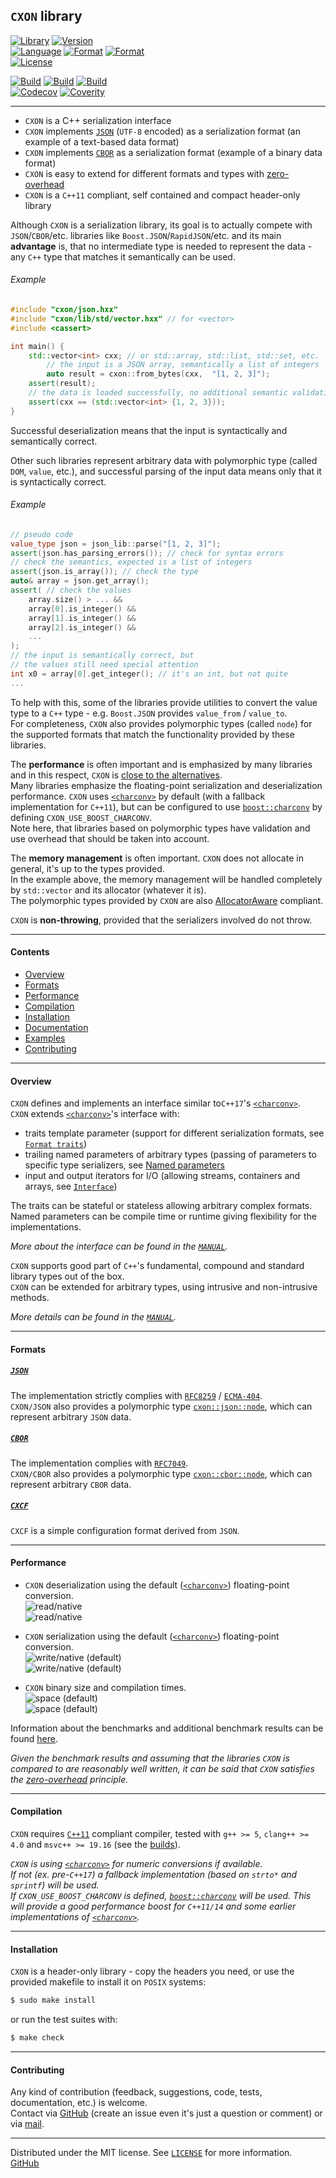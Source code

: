 ## `CXON` library

[![Library][img-lib]](https://github.com/oknenavin/cxon)
[![Version][img-ver]](https://github.com/oknenavin/cxon/releases)  
[![Language][img-lng]](https://isocpp.org/wiki/faq/cpp11)
[![Format][img-fmt-json]](http://json.org)
[![Format][img-fmt-cbor]](https://cbor.io)  
[![License][img-lic]](LICENSE)

[![Build][img-bld-lnx]](https://github.com/oknenavin/cxon/actions?query=workflow%3ALinux)
[![Build][img-bld-mac]](https://github.com/oknenavin/cxon/actions?query=workflow%3AmacOS)
[![Build][img-bld-win]](https://github.com/oknenavin/cxon/actions?query=workflow%3AWindows)  
[![Codecov][img-cov]](https://codecov.io/gh/oknenavin/cxon)
[![Coverity][img-cvr]](https://scan.coverity.com/projects/oknenavin-cxon)
<!--
[![Codacy][img-cod]](https://www.codacy.com/gh/oknenavin/cxon/dashboard?utm_source=github.com&amp;utm_medium=referral&amp;utm_content=oknenavin/cxon&amp;utm_campaign=Badge_Grade)
[![CodeQL][img-cql]](https://github.com/oknenavin/cxon/actions?query=workflow%3ACodeQL)
[![LGTM][img-lgtm-qual]](https://lgtm.com/projects/g/oknenavin/cxon/context:cpp)
[![LGTM/Alerts][img-lgtm-alrt]](https://lgtm.com/projects/g/oknenavin/cxon/alerts/)
-->


--------------------------------------------------------------------------------

  - `CXON` is a C++ serialization interface  
  - `CXON` implements [`JSON`](http://json.org) (`UTF-8` encoded) as a serialization format (an example of a text-based data format)  
  - `CXON` implements [`CBOR`](https://cbor.io) as a serialization format (example of a binary data format)  
  - `CXON` is easy to extend for different formats and types with [zero-overhead][cpp-zeov]  
  - `CXON` is a `C++11` compliant, self contained and compact header-only library  

Although `CXON` is a serialization library, its goal is to actually compete with `JSON`/`CBOR`/etc. libraries like
`Boost.JSON`/`RapidJSON`/etc. and its main **advantage** is, that no intermediate type is needed to represent the data - 
any `C++` type that matches it semantically can be used.

###### Example
``` c++
#include "cxon/json.hxx"
#include "cxon/lib/std/vector.hxx" // for <vector>
#include <cassert>

int main() {
    std::vector<int> cxx; // or std::array, std::list, std::set, etc.
        // the input is a JSON array, semantically a list of integers
        auto result = cxon::from_bytes(cxx,  "[1, 2, 3]");
    assert(result);
    // the data is loaded successfully, no additional semantic validation is needed, so
    assert(cxx == (std::vector<int> {1, 2, 3}));
}
```

Successful deserialization means that the input is syntactically and semantically correct.

Other such libraries represent arbitrary data with polymorphic type (called `DOM`, `value`, etc.),
and successful parsing of the input data means only that it is syntactically correct.

###### Example
``` c++
// pseudo code
value_type json = json_lib::parse("[1, 2, 3]");
assert(json.has_parsing_errors()); // check for syntax errors
// check the semantics, expected is a list of integers
assert(json.is_array()); // check the type
auto& array = json.get_array();
assert( // check the values
    array.size() > ... &&
    array[0].is_integer() &&
    array[1].is_integer() &&
    array[2].is_integer() &&
    ...
);
// the input is semantically correct, but
// the values still need special attention
int x0 = array[0].get_integer(); // it's an int, but not quite
...
```

To help with this, some of the libraries provide utilities to convert the value type to a
`C++` type - e.g. `Boost.JSON` provides `value_from` / `value_to`.  
For completeness, `CXON` also provides polymorphic types (called `node`) for the supported formats
that match the functionality provided by these libraries.

The **performance** is often important and is emphasized by many libraries and in this respect,
`CXON` is [close to the alternatives](#performance).  
Many libraries emphasize the floating-point serialization and deserialization performance.
`CXON` uses [`<charconv>`][std-charconv] by default (with a fallback implementation for `C++11`),
but can be configured to use [`boost::charconv`][lib-boost-charconv] by defining `CXON_USE_BOOST_CHARCONV`.  
Note here, that libraries based on polymorphic types have validation and use overhead
that should be taken into account.

The **memory management** is often important. `CXON` does not allocate in general,
it's up to the types provided.  
In the example above, the memory management will be handled completely by `std::vector`
and its allocator (whatever it is).  
The polymorphic types provided by `CXON` are also [AllocatorAware][cpp-alaw] compliant.

`CXON` is **non-throwing**, provided that the serializers involved do not throw.

--------------------------------------------------------------------------------

#### Contents
  - [Overview](#overview)
  - [Formats](#formats)
  - [Performance](#performance)
  - [Compilation](#compilation)
  - [Installation](#installation)
  - [Documentation](doc/README.md)
  - [Examples](examples/README.md)
  - [Contributing](#contributing)


--------------------------------------------------------------------------------

#### Overview

`CXON` defines and implements an interface similar to`C++17`'s [`<charconv>`][std-charconv].  
`CXON` extends [`<charconv>`][std-charconv]'s interface with:

  - traits template parameter (support for different serialization formats, 
    see [`Format traits`](src/cxon/README.md#format-traits))
  - trailing named parameters of arbitrary types (passing of parameters to specific 
    type serializers, see [Named parameters](src/cxon/README.md#named-parameters)
  - input and output iterators for I/O (allowing streams, containers and arrays, 
    see [`Interface`](src/cxon/README.md#interface))

The traits can be stateful or stateless allowing arbitrary complex formats.  
Named parameters can be compile time or runtime giving flexibility for the implementations.  

*More about the interface can be found in the [`MANUAL`](src/cxon/README.md#interface).*

`CXON` supports good part of `C++`'s fundamental, compound and standard library types out of the box.  
`CXON` can be extended for arbitrary types, using intrusive and non-intrusive methods.  

*More details can be found in the [`MANUAL`](src/cxon/README.md#supported-types).*


--------------------------------------------------------------------------------

#### Formats

##### [`JSON`](http://json.org)

The implementation strictly complies with [`RFC8259`][RFC8259] / [`ECMA-404`][ECMA-404].  
`CXON/JSON` also provides a polymorphic type [`cxon::json::node`](src/cxon/lang/json/node/README.md),
which can represent arbitrary `JSON` data.

##### [`CBOR`](https://cbor.io)

The implementation complies with [`RFC7049`][RFC7049].  
`CXON/CBOR` also provides a polymorphic type [`cxon::cbor::node`](src/cxon/lang/cbor/node/README.md),
which can represent arbitrary `CBOR` data.

##### [`CXCF`](src/cxon/lang/cxcf/README.md)

`CXCF` is a simple configuration format derived from `JSON`.


--------------------------------------------------------------------------------

#### Performance

- `CXON` deserialization using the default ([`<charconv>`][std-charconv]) floating-point conversion.  
  ![read/native][img-time-read-gcc]  
  ![read/native][img-time-read-clang]

- `CXON` serialization using the default ([`<charconv>`][std-charconv]) floating-point conversion.  
  ![write/native (default)][img-time-write-gcc]  
  ![write/native (default)][img-time-write-clang]

- `CXON` binary size and compilation times.  
  ![space (default)][img-space-gcc]  
  ![space (default)][img-space-clang]

Information about the benchmarks and additional benchmark results can be found [here][img-bench].

*Given the benchmark results and assuming that the libraries `CXON` is compared to are reasonably well written,
it can be said that `CXON` satisfies the [zero-overhead][cpp-zeov] principle.*

--------------------------------------------------------------------------------

#### Compilation

`CXON` requires [`C++11`][cpp-comp-support] compliant compiler, tested with `g++ >= 5`, 
`clang++ >= 4.0` and `msvc++ >= 19.16` (see the [builds](https://github.com/oknenavin/cxon/actions)).

*`CXON` is using [`<charconv>`][std-charconv] for numeric conversions if available.  
If not (ex. pre-`C++17`) a fallback implementation (based on `strto*` and `sprintf`) will be used.  
If `CXON_USE_BOOST_CHARCONV` is defined, [`boost::charconv`][lib-boost-charconv] will be used.
This will provide a good performance boost for `C++11/14` and some earlier implementations of
[`<charconv>`][std-charconv].*

--------------------------------------------------------------------------------

#### Installation

`CXON` is a header-only library - copy the headers you need, or use 
the provided makefile to install it on `POSIX` systems:

``` bash
$ sudo make install
```

or run the test suites with:

``` bash
$ make check
```


--------------------------------------------------------------------------------

#### Contributing

Any kind of contribution (feedback, suggestions, code, tests, documentation, etc.) is welcome.  
Contact via [GitHub][GitHub] (create an issue even it's just a question or comment) or
via [mail](mailto:oknenavin@outlook.com).


-------------------------------------------------------------------------------

Distributed under the MIT license. See [`LICENSE`](LICENSE) for more information.  
[GitHub][GitHub]  


<!-- links -->
[img-lib]: https://img.shields.io/badge/lib-CXON-608060.svg?style=plastic
[img-ver]: https://img.shields.io/github/release/oknenavin/cxon.svg?style=plastic&color=608060
[img-lng]: https://img.shields.io/badge/language-C++11/14/17/20-608060.svg?style=plastic&logo=C%2B%2B
[img-fmt-json]: https://img.shields.io/badge/language-JSON-608060.svg?style=plastic&logo=JSON
[img-fmt-cbor]: https://img.shields.io/badge/language-CBOR-608060.svg?style=plastic
[img-lic]: https://img.shields.io/badge/license-MIT-608060.svg?style=plastic
[img-bld-lnx]: https://github.com/oknenavin/cxon/workflows/Linux/badge.svg
[img-bld-mac]: https://github.com/oknenavin/cxon/workflows/macOS/badge.svg
[img-bld-win]: https://github.com/oknenavin/cxon/workflows/Windows/badge.svg
[img-cvr]: https://scan.coverity.com/projects/18083/badge.svg

<!--{ branch-links -->
[img-cov]: https://codecov.io/gh/oknenavin/cxon/branch/master/graph/badge.svg
[img-time-read-gcc]: https://raw.githubusercontent.com/oknenavin/workflows-data/master/cxon/benchmarks/figures/g++.head.default.json.native-s1-read.svg
[img-time-read-clang]: https://raw.githubusercontent.com/oknenavin/workflows-data/master/cxon/benchmarks/figures/clang++.head.default.json.native-s1-read.svg
[img-time-write-gcc]: https://raw.githubusercontent.com/oknenavin/workflows-data/master/cxon/benchmarks/figures/g++.head.default.json.native-s1-write.svg
[img-time-write-clang]: https://raw.githubusercontent.com/oknenavin/workflows-data/master/cxon/benchmarks/figures/clang++.head.default.json.native-s1-write.svg
[img-space-gcc]: https://raw.githubusercontent.com/oknenavin/workflows-data/master/cxon/benchmarks/figures/g++.head.default.json-space.svg
[img-space-clang]: https://raw.githubusercontent.com/oknenavin/workflows-data/master/cxon/benchmarks/figures/clang++.head.default.json-space.svg
[img-bench]: https://github.com/oknenavin/workflows-data/tree/master/cxon
<!-- branch-links }-->

[RFC8259]: https://www.ietf.org/rfc/rfc8259.txt
[ECMA-404]: http://www.ecma-international.org/publications/files/ECMA-ST/ECMA-404.pdf
[RFC7049]: https://tools.ietf.org/rfc/rfc7049.txt
<!--[RFC8746]: https://tools.ietf.org/rfc/rfc8746.txt-->
[GitHub]: https://github.com/oknenavin/cxon

[std-charconv]: https://en.cppreference.com/mwiki/index.php?title=cpp/header/charconv&oldid=105120
[lib-boost-charconv]: https://github.com/boostorg/charconv
[cpp-alaw]: https://en.cppreference.com/mwiki/index.php?title=cpp/named_req/AllocatorAwareContainer&oldid=128189
[cpp-zeov]: https://en.cppreference.com/mwiki/index.php?title=cpp/language/Zero-overhead_principle&oldid=118760
[cpp-comp-support]: https://en.cppreference.com/mwiki/index.php?title=cpp/compiler_support&oldid=108771
